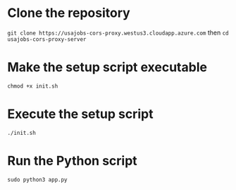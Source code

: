 # Clone the repository
```git clone https://usajobs-cors-proxy.westus3.cloudapp.azure.com```
then
```cd usajobs-cors-proxy-server```

# Make the setup script executable
```chmod +x init.sh```

# Execute the setup script
```./init.sh```

# Run the Python script
```sudo python3 app.py```
